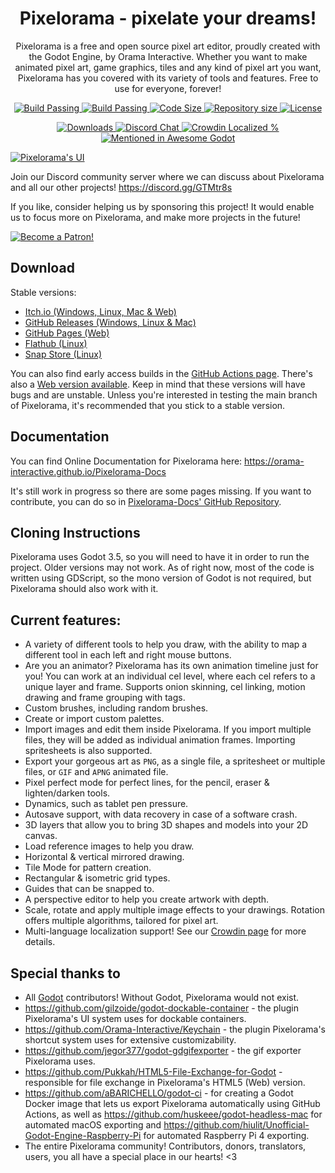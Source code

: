 <p align="center">
    <h1 align = "center">Pixelorama - pixelate your dreams!</h1>
</p>
<p align="center">
    Pixelorama is a free and open source pixel art editor, proudly created with the Godot Engine, by Orama Interactive. Whether you want to make animated pixel art, game graphics, tiles and any kind of pixel art you want, Pixelorama has you covered with its variety of tools and features. Free to use for everyone, forever!
</p>
<p align="center">
    <a href="https://github.com/Orama-Interactive/Pixelorama/actions">
        <img src="https://github.com/Orama-Interactive/Pixelorama/workflows/dev-desktop-builds/badge.svg" alt="Build Passing" />
    </a>
    <a href="https://orama-interactive.github.io/Pixelorama/early_access/">
        <img src="https://github.com/Orama-Interactive/Pixelorama/workflows/dev-web/badge.svg" alt="Build Passing" />
    </a>
    <a href="https://github.com/Orama-Interactive/Pixelorama">
        <img src="https://img.shields.io/github/languages/code-size/Orama-Interactive/Pixelorama.svg" alt="Code Size" />
    </a>
    <a href="https://github.com/Orama-Interactive/Pixelorama">
        <img src="https://img.shields.io/github/repo-size/Orama-Interactive/Pixelorama.svg" alt="Repository size" />
    </a>
    <a href="https://github.com/Orama-Interactive/Pixelorama/blob/master/LICENSE">
        <img src="https://img.shields.io/github/license/Orama-Interactive/Pixelorama.svg" alt="License" />
    </a>
</p>
<p align="center">
    <a href="https://github.com/Orama-Interactive/Pixelorama/releases">
        <img src="https://img.shields.io/github/downloads/Orama-Interactive/Pixelorama/total?color=lightgreen" alt="Downloads" />
    </a>
    <a href="https://discord.gg/GTMtr8s">
        <img src="https://discord.com/api/guilds/645793202393186339/embed.png" alt="Discord Chat" />
    </a>
    <a href="https://crowdin.com/project/pixelorama">
        <img src="https://badges.crowdin.net/pixelorama/localized.svg" alt="Crowdin Localized %" />
    </a>
    <a href="https://github.com/godotengine/awesome-godot">
        <img src="https://awesome.re/mentioned-badge.svg" alt="Mentioned in Awesome Godot" />
    </a>
</p>
 
[![Pixelorama's UI](https://img.itch.zone/aW1hZ2UvNDcwMzY3LzcwMTE1NzUucG5n/original/7Ykr%2Fj.png)](https://youtu.be/sM1v5uaBSrM)

Join our Discord community server where we can discuss about Pixelorama and all our other projects! https://discord.gg/GTMtr8s

If you like, consider helping us by sponsoring this project! It would enable us to focus more on Pixelorama, and make more projects in the future!

[![Become a Patron!](https://c5.patreon.com/external/logo/become_a_patron_button.png)](https://patreon.com/OramaInteractive)

## Download
Stable versions:
- [Itch.io (Windows, Linux, Mac & Web)](https://orama-interactive.itch.io/pixelorama)
- [GitHub Releases (Windows, Linux & Mac)](https://github.com/Orama-Interactive/Pixelorama/releases)
- [GitHub Pages (Web)](https://orama-interactive.github.io/Pixelorama/)
- [Flathub (Linux)](https://flathub.org/apps/details/com.orama_interactive.Pixelorama)
- [Snap Store (Linux)](https://snapcraft.io/pixelorama)

You can also find early access builds in the [GitHub Actions page](https://github.com/Orama-Interactive/Pixelorama/actions). There's also a [Web version available](https://orama-interactive.github.io/Pixelorama/early_access/).
Keep in mind that these versions will have bugs and are unstable. Unless you're interested in testing the main branch of Pixelorama, it's recommended that you stick to a stable version.

## Documentation
You can find Online Documentation for Pixelorama here: https://orama-interactive.github.io/Pixelorama-Docs

It's still work in progress so there are some pages missing. If you want to contribute, you can do so in [Pixelorama-Docs' GitHub Repository](https://github.com/Orama-Interactive/Pixelorama-Docs).

## Cloning Instructions
Pixelorama uses Godot 3.5, so you will need to have it in order to run the project. Older versions may not work.
As of right now, most of the code is written using GDScript, so the mono version of Godot is not required, but Pixelorama should also work with it.

## Current features:
- A variety of different tools to help you draw, with the ability to map a different tool in each left and right mouse buttons.
- Are you an animator? Pixelorama has its own animation timeline just for you! You can work at an individual cel level, where each cel refers to a unique layer and frame. Supports onion skinning, cel linking, motion drawing and frame grouping with tags.
- Custom brushes, including random brushes.
- Create or import custom palettes.
- Import images and edit them inside Pixelorama. If you import multiple files, they will be added as individual animation frames. Importing spritesheets is also supported.
- Export your gorgeous art as `PNG`, as a single file, a spritesheet or multiple files, or `GIF` and `APNG` animated file.
- Pixel perfect mode for perfect lines, for the pencil, eraser & lighten/darken tools.
- Dynamics, such as tablet pen pressure.
- Autosave support, with data recovery in case of a software crash.
- 3D layers that allow you to bring 3D shapes and models into your 2D canvas.
- Load reference images to help you draw.
- Horizontal & vertical mirrored drawing.
- Tile Mode for pattern creation.
- Rectangular & isometric grid types.
- Guides that can be snapped to.
- A perspective editor to help you create artwork with depth.
- Scale, rotate and apply multiple image effects to your drawings. Rotation offers multiple algorithms, tailored for pixel art.
- Multi-language localization support! See our [Crowdin page](https://crowdin.com/project/pixelorama) for more details.


## Special thanks to
- All [Godot](https://github.com/godotengine/godot) contributors! Without Godot, Pixelorama would not exist.
- https://github.com/gilzoide/godot-dockable-container - the plugin Pixelorama's UI system uses for dockable containers.
- https://github.com/Orama-Interactive/Keychain - the plugin Pixelorama's shortcut system uses for extensive customizability.
- https://github.com/jegor377/godot-gdgifexporter - the gif exporter Pixelorama uses.
- https://github.com/Pukkah/HTML5-File-Exchange-for-Godot - responsible for file exchange in Pixelorama's HTML5 (Web) version.
- https://github.com/aBARICHELLO/godot-ci - for creating a Godot Docker image that lets us export Pixelorama automatically using GitHub Actions, as well as https://github.com/huskeee/godot-headless-mac for automated macOS exporting and https://github.com/hiulit/Unofficial-Godot-Engine-Raspberry-Pi for automated Raspberry Pi 4 exporting.
- The entire Pixelorama community! Contributors, donors, translators, users, you all have a special place in our hearts! <3
